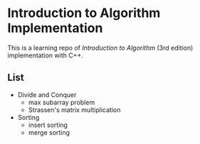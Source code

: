 # Introduction to Algorithm Implementation

This is a learning repo of _Introduction to Algorithm_ (3rd edition) implementation with C++.

## List 

- Divide and Conquer
	- max subarray problem
	- Strassen's matrix multiplication
- Sorting
	- insert sorting
	- merge sorting
